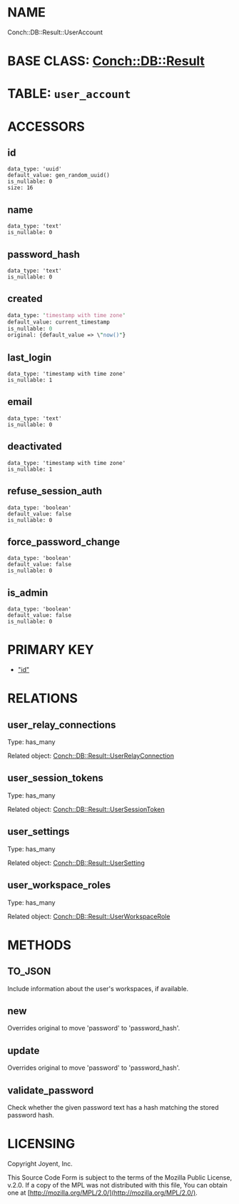 # NAME

Conch::DB::Result::UserAccount

# BASE CLASS: [Conch::DB::Result](/modules/Conch::DB::Result)

# TABLE: `user_account`

# ACCESSORS

## id

```
data_type: 'uuid'
default_value: gen_random_uuid()
is_nullable: 0
size: 16
```

## name

```
data_type: 'text'
is_nullable: 0
```

## password\_hash

```
data_type: 'text'
is_nullable: 0
```

## created

```perl
data_type: 'timestamp with time zone'
default_value: current_timestamp
is_nullable: 0
original: {default_value => \"now()"}
```

## last\_login

```
data_type: 'timestamp with time zone'
is_nullable: 1
```

## email

```
data_type: 'text'
is_nullable: 0
```

## deactivated

```
data_type: 'timestamp with time zone'
is_nullable: 1
```

## refuse\_session\_auth

```
data_type: 'boolean'
default_value: false
is_nullable: 0
```

## force\_password\_change

```
data_type: 'boolean'
default_value: false
is_nullable: 0
```

## is\_admin

```
data_type: 'boolean'
default_value: false
is_nullable: 0
```

# PRIMARY KEY

- ["id"](#id)

# RELATIONS

## user\_relay\_connections

Type: has\_many

Related object: [Conch::DB::Result::UserRelayConnection](/modules/Conch::DB::Result::UserRelayConnection)

## user\_session\_tokens

Type: has\_many

Related object: [Conch::DB::Result::UserSessionToken](/modules/Conch::DB::Result::UserSessionToken)

## user\_settings

Type: has\_many

Related object: [Conch::DB::Result::UserSetting](/modules/Conch::DB::Result::UserSetting)

## user\_workspace\_roles

Type: has\_many

Related object: [Conch::DB::Result::UserWorkspaceRole](/modules/Conch::DB::Result::UserWorkspaceRole)

# METHODS

## TO\_JSON

Include information about the user's workspaces, if available.

## new

Overrides original to move 'password' to 'password\_hash'.

## update

Overrides original to move 'password' to 'password\_hash'.

## validate\_password

Check whether the given password text has a hash matching the stored password hash.

# LICENSING

Copyright Joyent, Inc.

This Source Code Form is subject to the terms of the Mozilla Public License,
v.2.0. If a copy of the MPL was not distributed with this file, You can obtain
one at [http://mozilla.org/MPL/2.0/](http://mozilla.org/MPL/2.0/).
